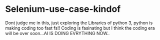# Selenium-use-case-kindof

Dont judge me in this, just exploring the Libraries of python 3,
python is making coding too fast fs!!
Coding is fasinating but I think the coding era will be over soon...AI IS DOING EVRYTHING NOW..
